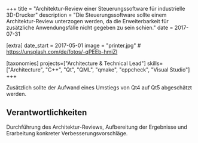 +++
title = "Architektur-Review einer Steuerungssoftware für industrielle 3D-Drucker"
description = "Die Steuerungssoftware sollte einem Architektur-Review unterzogen werden, da die Erweiterbarkeit für zusätzliche Anwendungsfälle nicht gegeben zu sein schien."
date = 2017-07-31

[extra]
date_start = 2017-05-01
image = "printer.jpg" # https://unsplash.com/de/fotos/-qPEEb-hmiZI

[taxonomies]
projects=["Architecture & Technical Lead"]
skills=["Architecture", "C++", "Qt", "QML", "qmake", "cppcheck", "Visual Studio"]
+++

Zusätzlich sollte der Aufwand eines Umstiegs von Qt4 auf Qt5 abgeschätzt werden.

## Verantwortlichkeiten

Durchführung des Architektur-Reviews, Aufbereitung der Ergebnisse und Erarbeitung konkreter Verbesserungsvorschläge.